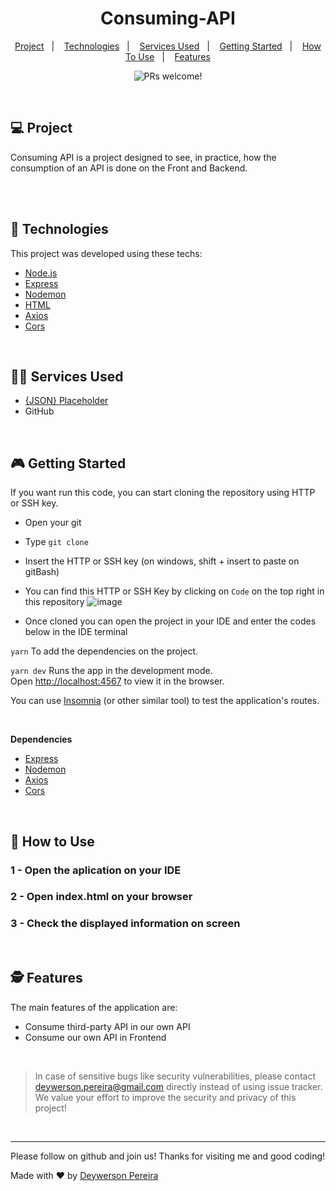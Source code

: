 <h1 align="center">
  Consuming-API
</h1>

<p align="center">
  <a href="#-project">Project</a>&nbsp;&nbsp;&nbsp;|&nbsp;&nbsp;&nbsp;
  <a href="#-technologies">Technologies</a>&nbsp;&nbsp;&nbsp;|&nbsp;&nbsp;&nbsp;
  <a href="#-services-used">Services Used</a>&nbsp;&nbsp;&nbsp;|&nbsp;&nbsp;&nbsp;
  <a href="#-getting-started">Getting Started</a>&nbsp;&nbsp;&nbsp;|&nbsp;&nbsp;&nbsp;
  <a href="#-how-to-use">How To Use</a>&nbsp;&nbsp;&nbsp;|&nbsp;&nbsp;&nbsp;
  <a href="#-features">Features</a>
</p>

<p align="center">
 <img src="https://img.shields.io/static/v1?label=PRs&message=welcome&color=49AA26&labelColor=000000" alt="PRs welcome!" />
</p>

<br>

## 💻 Project

Consuming API is a project designed to see, in practice, how the consumption of an API is done on the Front and Backend.

<br><br>

## 🚀 Technologies

This project was developed using these techs:

- [Node.js](https://nodejs.org/en/)
- [Express](https://expressjs.com/pt-br/)
- [Nodemon](https://www.npmjs.com/package/nodemon)
- [HTML](https://developer.mozilla.org/pt-BR/docs/Web/HTML)
- [Axios](https://axios-http.com/docs/intro)
- [Cors](https://developer.mozilla.org/pt-BR/docs/Web/HTTP/CORS)

<br>

## 👨‍🔧 Services Used

- [{JSON} Placeholder](https://jsonplaceholder.typicode.com/)
- GitHub


<br>

## 🎮 Getting Started

If you want run this code, you can start cloning the repository using HTTP or SSH key.

- Open your git
- Type `git clone`
- Insert the HTTP or SSH key (on windows, shift + insert to paste on gitBash)
- You can find this HTTP or SSH Key by clicking on `Code` on the top right in this repository
![image](https://user-images.githubusercontent.com/79553681/128068213-d61ece54-50c0-4570-9bc4-7771878e6ae8.png)


- Once cloned you can open the project in your IDE and enter the codes below in the IDE terminal

`yarn` To add the dependencies on the project. <br>

`yarn dev` Runs the app in the development mode.\
Open [http://localhost:4567](http://localhost:4567) to view it in the browser.

You can use [Insomnia](https://insomnia.rest/download) (or other similar tool) to test the application's routes.

<br>

**Dependencies**
- [Express](https://expressjs.com/pt-br/)
- [Nodemon](https://www.npmjs.com/package/nodemon)
- [Axios](https://axios-http.com/docs/intro)
- [Cors](https://developer.mozilla.org/pt-BR/docs/Web/HTTP/CORS)

<br>

## 📌 How to Use

### 1 - Open the aplication on your IDE
### 2 - Open index.html on your browser
### 3 - Check the displayed information on screen


<br>

## 🕵 Features

The main features of the application are:

- Consume third-party API in our own API
- Consume our own API in Frontend

<br>

 > In case of sensitive bugs like security vulnerabilities, please contact
 > <a href = "mailto:deywerson.pereira@gmail.com">deywerson.pereira@gmail.com</a> directly instead of using issue tracker. We value your effort
 > to improve the security and privacy of this project!
 <br>
 
---
  

      
Please follow on github and join us! Thanks for visiting me and good coding!

Made with ♥ by <a href="https://github.com/deywersonp">Deywerson Pereira</a>